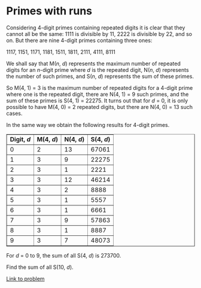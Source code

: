 # Primes with runs

<p>Considering 4-digit primes containing repeated digits it is clear that they cannot all be the same: 1111 is divisible by 11, 2222 is divisible by 22, and so on. But there are nine 4-digit primes containing three ones:</p>
<p class="center">1117, 1151, 1171, 1181, 1511, 1811, 2111, 4111, 8111</p>
<p>We shall say that M(<i>n</i>, <i>d</i>) represents the maximum number of repeated digits for an <i>n</i>-digit prime where <i>d</i> is the repeated digit, N(<i>n</i>, <i>d</i>) represents the number of such primes, and S(<i>n</i>, <i>d</i>) represents the sum of these primes.</p>
<p>So M(4, 1) = 3 is the maximum number of repeated digits for a 4-digit prime where one is the repeated digit, there are N(4, 1) = 9 such primes, and the sum of these primes is S(4, 1) = 22275. It turns out that for <i>d</i> = 0, it is only possible to have M(4, 0) = 2 repeated digits, but there are N(4, 0) = 13 such cases.</p>
<p>In the same way we obtain the following results for 4-digit primes.</p>
<div class="center">
<table align="center" border="1" cellspacing="0" cellpadding="5"><tr><td><b>Digit, <i>d</i></b></td>
<td><b>M(4, <i>d</i>)</b></td>
<td><b>N(4, <i>d</i>)</b></td>
<td><b>S(4, <i>d</i>)</b></td>
</tr><tr><td>0</td>
<td>2</td>
<td>13</td>
<td>67061</td>
</tr><tr><td>1</td>
<td>3</td>
<td>9</td>
<td>22275</td>
</tr><tr><td>2</td>
<td>3</td>
<td>1</td>
<td>2221</td>
</tr><tr><td>3</td>
<td>3</td>
<td>12</td>
<td>46214</td>
</tr><tr><td>4</td>
<td>3</td>
<td>2</td>
<td>8888</td>
</tr><tr><td>5</td>
<td>3</td>
<td>1</td>
<td>5557</td>
</tr><tr><td>6</td>
<td>3</td>
<td>1</td>
<td>6661</td>
</tr><tr><td>7</td>
<td>3</td>
<td>9</td>
<td>57863</td>
</tr><tr><td>8</td>
<td>3</td>
<td>1</td>
<td>8887</td>
</tr><tr><td>9</td>
<td>3</td>
<td>7</td>
<td>48073</td>
</tr></table></div>
<p>For <i>d</i> = 0 to 9, the sum of all S(4, <i>d</i>) is 273700.</p>
<p>Find the sum of all S(10, <i>d</i>).</p>


[Link to problem](https://projecteuler.net/problem=111)
